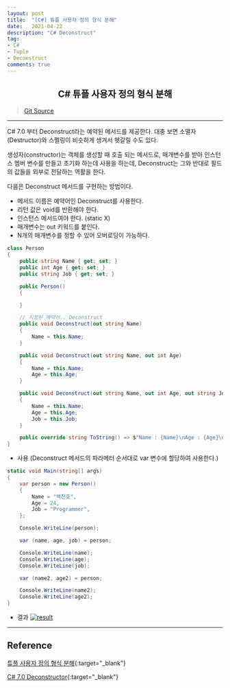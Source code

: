 ```yaml
---
layout: post
title:  "[C#] 튜플 사용자 정의 형식 분해"
date:   2021-04-22
description: "C# Deconstruct"
tag: 
- C#
- Tuple
- Deconstruct
comments: true
---
```


## <center> C# 튜플 사용자 정의 형식 분해 </center>    

>[Git Source](https://github.com/chanos-dev/blogcode/tree/master/21-0421)

--- 

C# 7.0 부터 Deconstruct라는 예약된 메서드를 제공한다. 대충 보면 소멸자(Destructor)와 스펠링이 비슷하게 생겨서 헷갈릴 수도 있다.

생성자(constructor)는 객체를 생성할 때 호출 되는 메서드로, 매개변수를 받아 인스턴스 멤버 변수를 만들고 초기화 하는데 사용을 하는데, Deconstruct는 그와 반대로 필드의 값들을 외부로 전달하는 역활을 한다.

다음은 Deconstruct 메서드를 구현하는 방법이다.
- 메서드 이름은 예약어인 Deconstruct를 사용한다.
- 리턴 값은 void를 반환해야 한다.
- 인스턴스 메서드여야 한다. (static X)
- 매개변수는 out 키워드를 붙인다.
- N개의 매개변수를 정할 수 있어 오버로딩이 가능하다.

```c#
class Person
{
    public string Name { get; set; }
    public int Age { get; set; }
    public string Job { get; set; }

    public Person()
    {

    } 

    // 지정된 예약어.. Deconstruct
    public void Deconstruct(out string Name)
    {
        Name = this.Name;
    }

    public void Deconstruct(out string Name, out int Age)
    {
        Name = this.Name;
        Age = this.Age; 
    }

    public void Deconstruct(out string Name, out int Age, out string Job)
    {
        Name = this.Name;
        Age = this.Age;
        Job = this.Job;
    }

    public override string ToString() => $"Name : {Name}\nAge : {Age}\nJob : {Job}";
}
```

- 사용 (Deconstruct 메서드의 파라메터 순서대로 var 변수에 할당하여 사용한다.)

```c#
static void Main(string[] args)
{
    var person = new Person()
    {
        Name = "백찬호",
        Age = 24,
        Job = "Programmer",
    };

    Console.WriteLine(person);

    var (name, age, job) = person;

    Console.WriteLine(name);
    Console.WriteLine(age);
    Console.WriteLine(job);

    var (name2, age2) = person;

    Console.WriteLine(name2);
    Console.WriteLine(age2); 
}
```

- 결과
<a href="{{ site.url }}/images/posts/2021-04-22/result.png"><img src="{{ site.url }}/images/posts/2021-04-22/result.png" alt="result"></a> 

---

## Reference

[튜플 사용자 정의 형식 분해](https://docs.microsoft.com/ko-kr/dotnet/csharp/deconstruct#deconstructing-user-defined-types){:target="_blank"}

[C# 7.0 Deconstructor](http://www.csharpstudy.com/Latest/CS7-deconstructor.aspx){:target="_blank"}